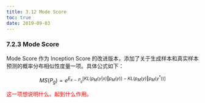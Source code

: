 ```yaml
---
title: 3.12 Mode Score
toc: true
date: 2019-09-03
---
```


### 7.2.3 Mode Score

Mode Score 作为 Inception Score 的改进版本，添加了关于生成样本和真实样本预测的概率分布相似性度量一项。具体公式如下：

$$
MS(P_g)=e^{E_{x\sim P_g}[KL(p_M(y|x)\Vert{p_M(y)})-KL(p_M(y)\Vert p_M(y^*))]}
$$

<span style="color:red;">这一项想说明什么。起到什么作用。</span>
